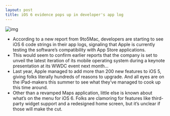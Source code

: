 ```yaml
---
layout: post
title: iOS 6 evidence pops up in developer's app log
---
```

![img](http://media.idownloadblog.com/wp-content/uploads/2012/05/ios-61.jpg)
* According to a new report from 9to5Mac, developers are starting to see iOS 6 code strings in their app logs, signaling that Apple is currently testing the software’s compatibility with App Store applications.
* This would seem to confirm earlier reports that the company is set to unveil the latest iteration of its mobile operating system during a keynote presentation at its WWDC event next month…
* Last year, Apple managed to add more than 200 new features to iOS 5, giving folks literally hundreds of reasons to upgrade. And all eyes are on the iPad-makers this summer to see what they’ve managed to cook up this time around.
* Other than a revamped Maps application, little else is known about what’s on the menu for iOS 6. Folks are clamoring for features like third-party widget support and a redesigned home screen, but it’s unclear if those will make the cut.

